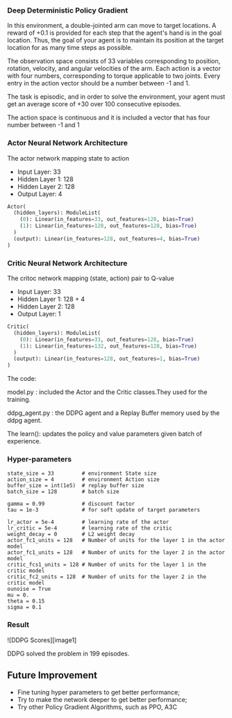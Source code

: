 ### Deep Deterministic Policy Gradient

In this environment, a double-jointed arm can move to target locations. A reward of +0.1 is provided for each step that the agent's hand is in the goal location. Thus, the goal of your agent is to maintain its position at the target location for as many time steps as possible.

The observation space consists of 33 variables corresponding to position, rotation, velocity, and angular velocities of the arm. Each action is a vector with four numbers, corresponding to torque applicable to two joints. Every entry in the action vector should be a number between -1 and 1.

The task is episodic, and in order to solve the environment, your agent must get an average score of +30 over 100 consecutive episodes.

The action space is continuous and it is included a vector that has four number between -1 and 1


### Actor Neural Network Architecture

The actor network mapping state to action

- Input Layer: 33
- Hidden Layer 1: 128
- Hidden Layer 2: 128
- Output Layer: 4

```python
Actor(
  (hidden_layers): ModuleList(
    (0): Linear(in_features=33, out_features=128, bias=True)
    (1): Linear(in_features=128, out_features=128, bias=True)
  )
  (output): Linear(in_features=128, out_features=4, bias=True)
)
```



### Critic Neural Network Architecture

The critoc network mapping (state, action) pair to Q-value

- Input Layer: 33
- Hidden Layer 1: 128 + 4
- Hidden Layer 2: 128
- Output Layer: 1

~~~python
Critic(
  (hidden_layers): ModuleList(
    (0): Linear(in_features=33, out_features=128, bias=True)
    (1): Linear(in_features=132, out_features=128, bias=True)
  )
  (output): Linear(in_features=128, out_features=1, bias=True)
)
~~~

The code:

model.py : included the Actor and the Critic classes.They used for the training.

ddpg_agent.py : the DDPG agent and a Replay Buffer memory used by the ddpg agent.

The learn(): updates the policy and value parameters given batch of experience.

### Hyper-parameters

```
state_size = 33         # environment State size 
action_size = 4         # environment Action size 
buffer_size = int(1e5)  # replay buffer size
batch_size = 128        # batch size

gamma = 0.99            # discount factor
tau = 1e-3              # for soft update of target parameters

lr_actor = 5e-4         # learning rate of the actor 
lr_critic = 5e-4        # learning rate of the critic
weight_decay = 0        # L2 weight decay
actor_fc1_units = 128   # Number of units for the layer 1 in the actor model
actor_fc1_units = 128   # Number of units for the layer 2 in the actor model
critic_fcs1_units = 128 # Number of units for the layer 1 in the critic model
critic_fc2_units = 128  # Number of units for the layer 2 in the critic model       
ounoise = True      
mu = 0.                 
theta = 0.15           
sigma = 0.1             
```


### Result

![DDPG Scores][image1]

DDPG solved the problem in 199 episodes.


## Future Improvement

- Fine tuning hyper parameters to get better performance;
- Try to make the network deeper to  get better performance;
- Try other Policy Gradient Algorithms, such as PPO, A3C
